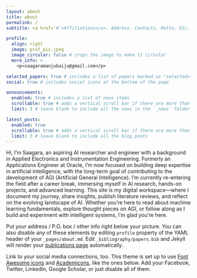 ```yaml
---
layout: about
title: about
permalink: /
subtitle: <a href='#'>Affiliations</a>. Address. Contacts. Motto. Etc.

profile:
  align: right
  image: prof_pic.jpeg
  image_circular: false # crops the image to make it circular
  more_info: >
    <p>saagaramanjubaiju@gmail.com</p>

selected_papers: true # includes a list of papers marked as "selected={true}"
social: true # includes social icons at the bottom of the page

announcements:
  enabled: true # includes a list of news items
  scrollable: true # adds a vertical scroll bar if there are more than 3 news items
  limit: 5 # leave blank to include all the news in the `_news` folder

latest_posts:
  enabled: true
  scrollable: true # adds a vertical scroll bar if there are more than 3 new posts items
  limit: 3 # leave blank to include all the blog posts
---
```


Hi, I’m Saagara, an aspiring AI researcher and engineer with a background in Applied Electronics and Instrumentation Engineering. Formerly an Applications Engineer at Oracle, I’m now focused on building deep expertise in artificial intelligence, with the long-term goal of contributing to the development of AGI (Artificial General Intelligence).
I’m currently re-entering the field after a career break, immersing myself in AI research, hands-on projects, and advanced learning. This site is my digital workspace—where I document my journey, share insights, publish literature reviews, and reflect on the evolving landscape of AI.
Whether you’re here to read about machine learning fundamentals, explore thought pieces on AGI, or follow along as I build and experiment with intelligent systems, I’m glad you’re here.


Put your address / P.O. box / other info right below your picture. You can also disable any of these elements by editing `profile` property of the YAML header of your `_pages/about.md`. Edit `_bibliography/papers.bib` and Jekyll will render your [publications page](/al-folio/publications/) automatically.

Link to your social media connections, too. This theme is set up to use [Font Awesome icons](https://fontawesome.com/) and [Academicons](https://jpswalsh.github.io/academicons/), like the ones below. Add your Facebook, Twitter, LinkedIn, Google Scholar, or just disable all of them.
